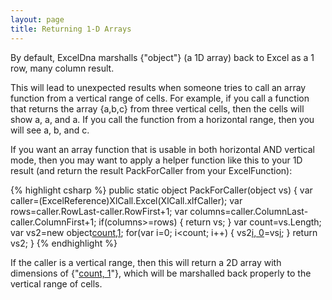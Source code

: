 ```yaml
---
layout: page
title: Returning 1-D Arrays
---
```


By default, ExcelDna marshalls {"object[]()"} (a 1D array) back to Excel as a 1 row, many column result.

This will lead to unexpected results when someone tries to call an array function from a vertical range of cells. For example, if you call a function that returns the array {a,b,c} from three vertical cells, then the cells will show a, a, and a. If you call the function from a horizontal range, then you will see a, b, and c.

If you want an array function that is usable in both horizontal AND vertical mode, then you may want to apply a helper function like this to your 1D result (and return the result PackForCaller from your ExcelFunction):

{% highlight csharp %}
    public static object PackForCaller(object[]() vs) {
      var caller=(ExcelReference)XlCall.Excel(XlCall.xlfCaller);
      var rows=caller.RowLast-caller.RowFirst+1;
      var columns=caller.ColumnLast-caller.ColumnFirst+1;
      if(columns>=rows) {
        return vs;
      }
      var count=vs.Length;
      var vs2=new object[count,1](count,1);
      for(var i=0; i<count; i++) {
        vs2[i, 0](i,-0)=vs[i](i);
      }
      return vs2;
    }
{% endhighlight %}

If the caller is a vertical range, then this will return a 2D array with dimensions of {"[count, 1](count,-1)"}, which will be marshalled back properly to the vertical range of cells.